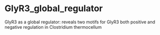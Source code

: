# GlyR3_global_regulator
GlyR3 as a global regulator: reveals two motifs for GlyR3 both positive and negative regulation in Clostridium thermocellum
